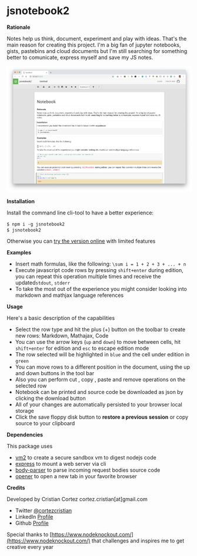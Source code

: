 # jsnotebook2

**Rationale**

Notes help us think, document, experiment and play with ideas. That's the main reason for creating this project. I'm a big fan of jupyter notebooks, gists, pastebins and cloud documents but I'm still searching for something better to comunicate, express myself and save my JS notes.

<img src="https://raw.githubusercontent.com/cortezcristian/jsnotebook2/master/capture.png" />

**Installation**

Install the command line cli-tool to have a better experience:

```
$ npm i -g jsnotebook2
$ jsnotebook2
```

Otherwise you can [try the version online](https://cortezcristian.github.io/jsnotebook2/) with limited features

**Examples**

- Insert math formulas, like the following: `\sum i = 1 + 2 + 3 + ... + n`
- Execute javascript code rows by pressing `shift+enter` during edition, you can repeat this operation multiple times and receive the updated`stdout`, `stderr`
- To take the most out of the experience you might consider looking into markdown and mathjax language references

**Usage**

Here's a basic description of the capabilities

- Select the row type and hit the plus (+) button on the toolbar to create new rows: Markdown, Mathajax, Code
- You can use the arrow keys (`up` and `down`) to move between cells, hit `shift+enter` for edition and `esc` to escape edition mode
- The row selected will be highlighted in `blue` and the cell under edition in `green`
- You can move rows to a different position in the document, using the up <i class="fa fa-arrow-up"></i> and down <i class="fa fa-arrow-down"> </i> buttons in the tool bar
- Also you can perform cut <i class="fa fa-cut"></i>, copy <i class="fa fa-files-o"></i>, paste <i class="fa fa-paste"></i> and remove <i class="fa fa-trash"></i> operations on the selected row
- Notebook can be printed <i class="fa fa-print"></i> and source code be downloaded as json by clicking the download button <i class="fa fa-download"></i>
- All of your changes are automatically persisted to your browser local storage
- Click the save floppy disk button <i class="fa fa-floppy-o"></i> to **restore a previous session** or copy source to your clipboard

**Dependencies**

This package uses

- [vm2](https://github.com/patriksimek/vm2) to create a secure sandbox vm to digest nodejs code
- [express](https://github.com/expressjs/express) to mount a web server via cli
- [body-parser](https://github.com/expressjs/body-parser) to parse incoming request bodies source code
- [opener](https://github.com/domenic/opener) to open a new tab in your favorite browser

**Credits**

Developed by Cristian Cortez cortez.cristian[at]gmail.com 

- Twitter [@cortezcristian](https://twitter.com/cortezcristian)
- LinkedIn [Profile](https://www.linkedin.com/in/cortezcristian/)
- Github [Profile](https://github.com/cortezcristian)

Special thanks to [https://www.nodeknockout.com/](https://www.nodeknockout.com/) that challenges and inspires me to get creative every year
